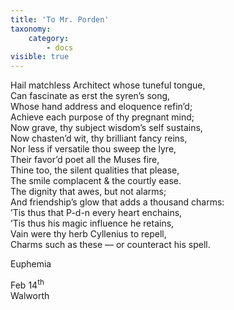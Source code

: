 ```yaml
---
title: 'To Mr. Porden'
taxonomy:
    category:
        - docs
visible: true
---
```


Hail matchless Architect whose tuneful tongue,  
Can fascinate as erst the syren’s song,  
Whose hand address and eloquence refin’d;  
Achieve each purpose of thy pregnant mind;  
Now grave, thy subject wisdom’s self sustains,  
Now chasten’d wit, thy brilliant fancy reins,  
Nor less if versatile thou sweep the lyre,  
Their favor’d poet all the Muses fire,  
Thine too, the silent qualities that please,  
The smile complacent & the courtly ease.  
The dignity that awes, but not alarms;  
And friendship’s glow that adds a thousand charms:  
’Tis thus that P-d-n every heart enchains,  
’Tis thus his magic influence he retains,  
Vain were thy herb Cyllenius to repell,  
Charms such as these — or counteract his spell.  
  
Euphemia  
  
Feb 14<sup>th</sup>  
Walworth